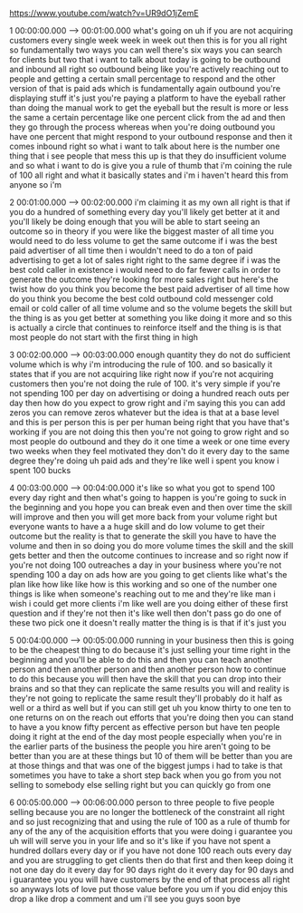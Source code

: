 https://www.youtube.com/watch?v=UR9dO1jZemE

1 00:00:00.000 --\> 00:01:00.000 what's going on uh if you are not
acquiring customers every single week week in week out then this is for
you all right so fundamentally two ways you can well there's six ways
you can search for clients but two that i want to talk about today is
going to be outbound and inbound all right so outbound being like you're
actively reaching out to people and getting a certain small percentage
to respond and the other version of that is paid ads which is
fundamentally again outbound you're displaying stuff it's just you're
paying a platform to have the eyeball rather than doing the manual work
to get the eyeball but the result is more or less the same a certain
percentage like one percent click from the ad and then they go through
the process whereas when you're doing outbound you have one percent that
might respond to your outbound response and then it comes inbound right
so what i want to talk about here is the number one thing that i see
people that mess this up is that they do insufficient volume and so what
i want to do is give you a rule of thumb that i'm coining the rule of
100 all right and what it basically states and i'm i haven't heard this
from anyone so i'm

2 00:01:00.000 --\> 00:02:00.000 i'm claiming it as my own all right is
that if you do a hundred of something every day you'll likely get better
at it and you'll likely be doing enough that you will be able to start
seeing an outcome so in theory if you were like the biggest master of
all time you would need to do less volume to get the same outcome if i
was the best paid advertiser of all time then i wouldn't need to do a
ton of paid advertising to get a lot of sales right right to the same
degree if i was the best cold caller in existence i would need to do far
fewer calls in order to generate the outcome they're looking for more
sales right but here's the twist how do you think you become the best
paid advertiser of all time how do you think you become the best cold
outbound cold messenger cold email or cold caller of all time volume and
so the volume begets the skill but the thing is as you get better at
something you like doing it more and so this is actually a circle that
continues to reinforce itself and the thing is is that most people do
not start with the first thing in high

3 00:02:00.000 --\> 00:03:00.000 enough quantity they do not do
sufficient volume which is why i'm introducing the rule of 100. and so
basically it states that if you are not acquiring like right now if
you're not acquiring customers then you're not doing the rule of 100.
it's very simple if you're not spending 100 per day on advertising or
doing a hundred reach outs per day then how do you expect to grow right
and i'm saying this you can add zeros you can remove zeros whatever but
the idea is that at a base level and this is per person this is per per
human being right that you have that's working if you are not doing this
then you're not going to grow right and so most people do outbound and
they do it one time a week or one time every two weeks when they feel
motivated they don't do it every day to the same degree they're doing uh
paid ads and they're like well i spent you know i spent 100 bucks

4 00:03:00.000 --\> 00:04:00.000 it's like so what you got to spend 100
every day right and then what's going to happen is you're going to suck
in the beginning and you hope you can break even and then over time the
skill will improve and then you will get more back from your volume
right but everyone wants to have a a huge skill and do low volume to get
their outcome but the reality is that to generate the skill you have to
have the volume and then in so doing you do more volume times the skill
and the skill gets better and then the outcome continues to increase and
so right now if you're not doing 100 outreaches a day in your business
where you're not spending 100 a day on ads how are you going to get
clients like what's the plan like how like like how is this working and
so one of the number one things is like when someone's reaching out to
me and they're like man i wish i could get more clients i'm like well
are you doing either of these first question and if they're not then
it's like well then don't pass go do one of these two pick one it
doesn't really matter the thing is is that if it's just you

5 00:04:00.000 --\> 00:05:00.000 running in your business then this is
going to be the cheapest thing to do because it's just selling your time
right in the beginning and you'll be able to do this and then you can
teach another person and then another person and then another person how
to continue to do this because you will then have the skill that you can
drop into their brains and so that they can replicate the same results
you will and reality is they're not going to replicate the same result
they'll probably do it half as well or a third as well but if you can
still get uh you know thirty to one ten to one returns on on the reach
out efforts that you're doing then you can stand to have a you know
fifty percent as effective person but have ten people doing it right at
the end of the day most people especially when you're in the earlier
parts of the business the people you hire aren't going to be better than
you are at these things but 10 of them will be better than you are at
those things and that was one of the biggest jumps i had to take is that
sometimes you have to take a short step back when you go from you not
selling to somebody else selling right but you can quickly go from one

6 00:05:00.000 --\> 00:06:00.000 person to three people to five people
selling because you are no longer the bottleneck of the constraint all
right and so just recognizing that and using the rule of 100 as a rule
of thumb for any of the any of the acquisition efforts that you were
doing i guarantee you uh will will serve you in your life and so it's
like if you have not spent a hundred dollars every day or if you have
not done 100 reach outs every day and you are struggling to get clients
then do that first and then keep doing it not one day do it every day
for 90 days right do it every day for 90 days and i guarantee you you
will have customers by the end of that process all right so anyways lots
of love put those value before you um if you did enjoy this drop a like
drop a comment and um i'll see you guys soon bye

